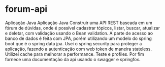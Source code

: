 # forum-api
Aplicação Java
Aplicação Java Construir uma API REST baseada em um fórum de dúvidas, onde é possível cadastrar tópicos, listar, buscar, atualizar e deletar, com validação usando o Bean validation. A parte de acesso ao banco de dados é feita com JPA, porém utilizando um modelo do spring boot que é o spring data jpa. Usei o spring security para proteger a aplicação, fazendo a autenticação com web token de maneira stateless. Utilizei cache para melhorar a performance. Teste e profiles. Por fim fornece uma documentação da api usando o swagger e springfox.

